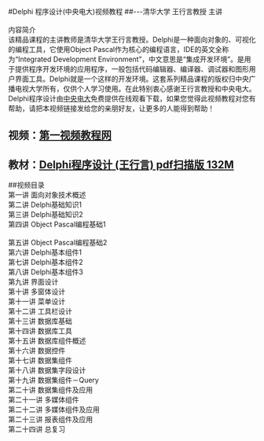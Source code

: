#Delphi 程序设计(中央电大)视频教程 
##---清华大学  王行言教授 主讲<br/><br/>
内容简介<br/>
   该精品课程的主讲教师是清华大学王行言教授。Delphi是一种面向对象的、可视化的编程工具，它使用Object Pascal作为核心的编程语言，IDE的英文全称为“Integrated Development Environment”，中文意思是“集成开发环境”。是用于提供程序开发环境的应用程序，一般包括代码编辑器、编译器、调试器和图形用户界面工具。Delphi就是一个这样的开发环境。这套系列精品课程的版权归中央广播电视大学所有，仅供个人学习使用。在此特别衷心感谢王行言教授和中央电大。<br/>
Delphi程序设计由[中央电大](http://zongbu.ouchn.cn/course/view.php?id=125&section=13)免费提供在线观看下载，如果您觉得此视频教程对您有帮助，请把本视频链接发给您的亲朋好友，让更多的人能得到帮助！<br/>
## 视频：[第一视频教程网](http://video.1kejian.com/computer/programming/876/)<br/>
## 教材：[Delphi程序设计 (王行言) pdf扫描版 132M](https://www.jb51.net/books/166154.html)<br/>

##视频目录<br/>
第一讲 面向对象技术概述<br/>
第二讲 Delphi基础知识1<br/> 
第三讲 Delphi基础知识2<br/>
第四讲 Object Pascal编程基础1<br/>  
第五讲 Object Pascal编程基础2<br/>
第六讲 Delphi基本组件1<br/>
第七讲 Delphi基本组件2<br/>
第八讲 Delphi基本组件3<br/>
第九讲 界面设计<br/>
第十讲 多窗体设计<br/> 
第十一讲 菜单设计<br/> 
第十二讲 工具栏设计<br/>
第十三讲 数据库基础<br/>
第十四讲 数据库工具<br/>
第十五讲 数据库组件概述<br/>
第十六讲 数据控件<br/>
第十七讲 数据集组件<br/>
第十八讲 数据集字段设计<br/>
第十九讲 数据集组件－Query<br/>
第二十讲 数据集组件及应用<br/>
第二十一讲 多媒体组件<br/>
第二十二讲 多媒体组件及应用<br/> 
第二十三讲 报表组件及应用<br/>
第二十四讲 总复习<br/>